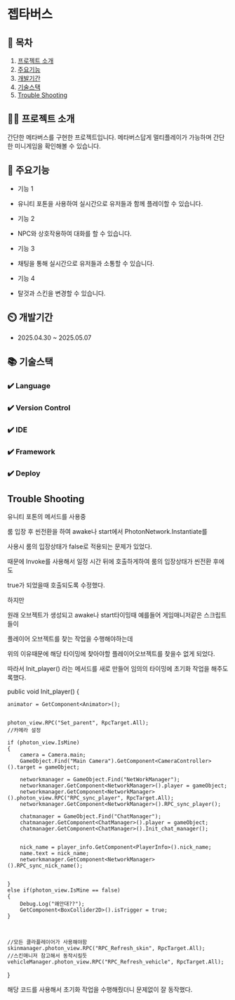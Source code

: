 ﻿# 젭타버스

## 📖 목차
1. [프로젝트 소개](#프로젝트-소개)
2. [주요기능](#주요기능)
3. [개발기간](#개발기간)
4. [기술스택](#기술스택)
5. [Trouble Shooting](#trouble-shooting)
    
## 👨‍🏫 프로젝트 소개
간단한 메타버스를 구현한 프로젝트입니다.
메타버스답게 멀티플레이가 가능하며
간단한 미니게임을 확인해볼 수 있습니다.

## 💜 주요기능

- 기능 1
- 유니티 포톤을 사용하여 실시간으로 유저들과 함께 플레이할 수 있습니다.

- 기능 2
- NPC와 상호작용하여 대화를 할 수 있습니다.
  
- 기능 3
- 채팅을 통해 실시간으로 유저들과 소통할 수 있습니다.
  
- 기능 4
- 탈것과 스킨을 변경할 수 있습니다.

## ⏲️ 개발기간
- 2025.04.30 ~ 2025.05.07

## 📚️ 기술스택

### ✔️ Language

### ✔️ Version Control

### ✔️ IDE

### ✔️ Framework

### ✔️ Deploy



## Trouble Shooting

유니티 포톤의 메서드를 사용중

룸 입장 후 씬전환을 하여 awake나 start에서 PhotonNetwork.Instantiate를

사용시 룸의 입장상태가 false로 적용되는 문제가 있었다.

때문에 Invoke를 사용해서 일정 시간 뒤에 호출하게하여 룸의 입장상태가 씬전환 후에도

true가 되었을때 호출되도록 수정했다.

 

 

하지만

원래 오브젝트가 생성되고 awake나 start타이밍때 예를들어 게임매니저같은 스크립트들이

플레이어 오브젝트를 찾는 작업을 수행해야하는데

 

위의 이유때문에 해당 타이밍에 찾아야할 플레이어오브젝트를 찾을수 없게 되었다.

 

따라서 Init_player() 라는 메서드를 새로 만들어 임의의 타이밍에 초기화 작업을 해주도록했다.

public void Init_player()
{

    animator = GetComponent<Animator>();


    photon_view.RPC("Set_parent", RpcTarget.All);
    //카메라 설정

    if (photon_view.IsMine)
    {
        camera = Camera.main;
        GameObject.Find("Main Camera").GetComponent<CameraController>().target = gameObject;

        networkmanager = GameObject.Find("NetWorkManager");
        networkmanager.GetComponent<NetworkManager>().player = gameObject;
        networkmanager.GetComponent<NetworkManager>().photon_view.RPC("RPC_sync_player", RpcTarget.All);
        networkmanager.GetComponent<NetworkManager>().RPC_sync_player();

        chatmanager = GameObject.Find("ChatManager");
        chatmanager.GetComponent<ChatManager>().player = gameObject;
        chatmanager.GetComponent<ChatManager>().Init_chat_manager();


        nick_name = player_info.GetComponent<PlayerInfo>().nick_name;
        name.text = nick_name;
        networkmanager.GetComponent<NetworkManager>().RPC_sync_nick_name();

        
    }
    else if(photon_view.IsMine == false)
    {
        Debug.Log("왜안대??");
        GetComponent<BoxCollider2D>().isTrigger = true;
    }


    
    //모든 클라플레이어가 사용해야함
    skinmanager.photon_view.RPC("RPC_Refresh_skin", RpcTarget.All);
    //스킨매니저 참고해서 동작시킬듯
    vehicleManager.photon_view.RPC("RPC_Refresh_vehicle", RpcTarget.All);
}


해당 코드를 사용해서 초기화 작업을 수행해줬더니 문제없이 잘 동작했다.





